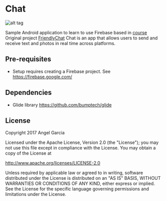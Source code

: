 Chat
============

![alt tag](https://github.com/an-garcia/chat/blob/master/readmeImages/Screenshot_1485555057.png)

Sample Android application to learn to use Firebase based in [course](https://www.udacity.com/course/firebase-in-a-weekend-by-google-android--ud0352)
Original project [FriendlyChat](https://github.com/udacity/and-nd-firebase)
Chat is an app that allows users to send and receive text and photos in real time across platforms.


Pre-requisites
--------------
- Setup requires creating a Firebase project. See https://firebase.google.com/


Dependencies
--------------
- Glide library https://github.com/bumptech/glide



## License

Copyright 2017 Angel Garcia

Licensed under the Apache License, Version 2.0 (the "License"); you may not use this file except in compliance with the License. You may obtain a copy of the License at

http://www.apache.org/licenses/LICENSE-2.0

Unless required by applicable law or agreed to in writing, software distributed under the License is distributed on an "AS IS" BASIS, WITHOUT WARRANTIES OR CONDITIONS OF ANY KIND, either express or implied. See the License for the specific language governing permissions and limitations under the License.

